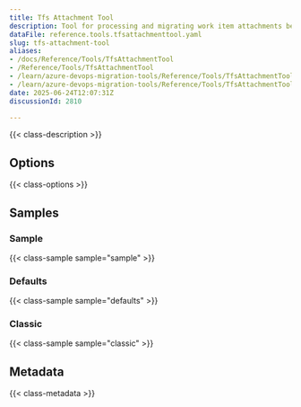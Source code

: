 ```yaml
---
title: Tfs Attachment Tool
description: Tool for processing and migrating work item attachments between Team Foundation Server instances, handling file downloads, uploads, and attachment metadata.
dataFile: reference.tools.tfsattachmenttool.yaml
slug: tfs-attachment-tool
aliases:
- /docs/Reference/Tools/TfsAttachmentTool
- /Reference/Tools/TfsAttachmentTool
- /learn/azure-devops-migration-tools/Reference/Tools/TfsAttachmentTool
- /learn/azure-devops-migration-tools/Reference/Tools/TfsAttachmentTool/index.md
date: 2025-06-24T12:07:31Z
discussionId: 2810

---
```

{{< class-description >}}

## Options

{{< class-options >}}

## Samples

### Sample

{{< class-sample sample="sample" >}}

### Defaults

{{< class-sample sample="defaults" >}}

### Classic

{{< class-sample sample="classic" >}}

## Metadata

{{< class-metadata >}}
